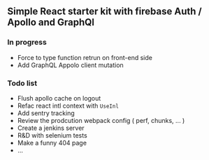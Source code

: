 ## Simple React starter kit with firebase Auth / Apollo and GraphQl

### In progress

- Force to type function retrun on front-end side
- Add GraphQL Appolo client mutation

### Todo list

- Flush apollo cache on logout
- Refac react intl context with `UseInl`
- Add sentry tracking
- Review the prodcution webpack config ( perf, chunks, ... )
- Create a jenkins server
- R&D with selenium tests
- Make a funny 404 page
- ...

